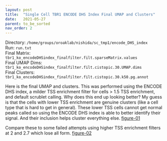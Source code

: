 ```yaml
---
layout: post
title:  "Single Cell TBR1 ENCODE DHS Index Final UMAP and Clusters"
date:   2021-05-27
parent: to_be_sorted
nav_order: 2
---
```


Directory: `/home/groups/oroaklab/nishida/sc_tmp1/encode_DHS_index`
<br>Run: `run.txt`
<br>Final Matrix: `tbr1_ko_encodeDHSindex_finalfilter.filt.sparseMatrix.values`
<br>Final UMAP Dims: `tbr1_ko_encodeDHSindex_finalfilter.filt.cistopic.30.UMAP.dims`
<br>Final Clusters: `tbr1_ko_encodeDHSindex_finalfilter.filt.cistopic.30.k50.pg.annot`

Here is the final UMAP and clusters. This was performed using the ENCODE DHS index, a milder TSS enrichment filter for cells > 1.5 TSS enrichment, and default scrublet calling. Why does this end up looking better? My guess is that the cells with lower TSS enrichment are genuine clusters (like a cell type that is hard to get in general). These lower TSS cells cannot get normal peaks called so using the ENCODE DHS index is able to better identify their signal. And their inclusion helps cluster everything else. [figure-01]

Compare these to some failed attempts using higher TSS enrichment filters at 2 and 2.7 which lose all form. [figure-02]

[figure-01]: https://ohsu.app.box.com/file/815609175624
[figure-02]: https://ohsu.app.box.com/file/815609354066